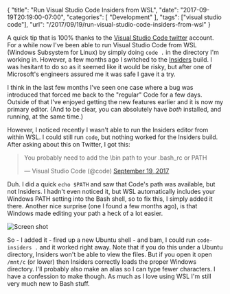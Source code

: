 {
	"title": "Run Visual Studio Code Insiders from WSL",
	"date": "2017-09-19T20:19:00-07:00",
	"categories": [
		"Development"
	],
	"tags": ["visual studio code"],
	"url": "/2017/09/19/run-visual-studio-code-insiders-from-wsl"
}

A quick tip that is 100% thanks to the [Visual Studio Code twitter](https://twitter.com/code) account. For a while now I've been able to run Visual Studio Code from WSL (Windows Subsystem for Linux) by simply doing `code .` in the directory I'm working in. However, a few months ago I switched to the [Insiders](https://code.visualstudio.com/insiders) build. I was hesitant to do so as it seemed like it would be risky, but after one of Microsoft's engineers assured me it was safe I gave it a try.

I think in the last few months I've seen one case where a bug was introduced that forced me back to the "regular" Code for a few days. Outside of that I've enjoyed getting the new features earlier and it is now my primary editor. (And to be clear, you can absolutely have *both* installed, and running, at the same time.)

However, I noticed recently I wasn't able to run the Insiders editor from within WSL. I could still run `code`, but nothing worked for the Insiders build. After asking about this on Twitter, I got this:

<blockquote class="twitter-tweet" data-lang="en"><p lang="en" dir="ltr">You probably need to add the \bin path to your .bash_rc or PATH</p>&mdash; Visual Studio Code (@code) <a href="https://twitter.com/code/status/910264600385396736">September 19, 2017</a></blockquote>
<script async src="//platform.twitter.com/widgets.js" charset="utf-8"></script>


Duh. I did a quick `echo $PATH` and saw that Code's path was available, but not Insiders. I hadn't even noticed it, but WSL automatically includes your Windows PATH setting into the Bash shell, so to fix this, I simply added it there. Another nice surprise (one I found a few months ago), is that Windows made editing your path a heck of a lot easier.

![Screen shot](https://static.raymondcamden.com/images/2017/9/vsci3.jpg)

So - I added it - fired up a new Ubuntu shell - and bam, I could run `code-insiders .` and it worked right away. Note that if you do this under a Ubuntu directory, Insiders won't be able to view the files. But if you open it open `/mnt/c` (or lower) then Insiders correctly loads the proper Windows directory. I'll probably also make an alias so I can type fewer characters. I have a confession to make though. As much as I love using WSL I'm still very much new to Bash stuff. 


